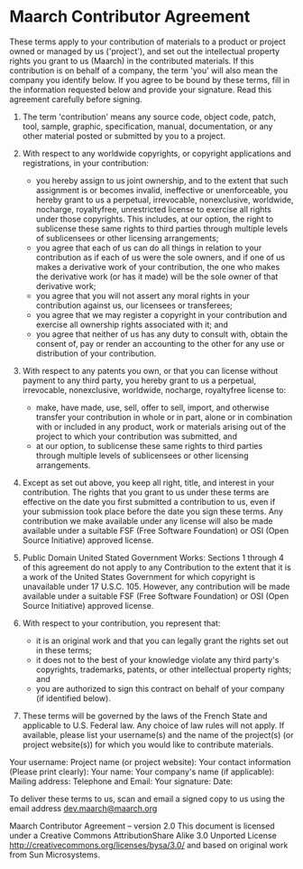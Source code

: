 # Maarch Contributor Agreement 

These terms apply to your contribution of materials to a product or project owned or managed by us ('project'), and set out the intellectual property rights you grant to us (Maarch) in the contributed materials. If this contribution is on behalf of a company, the term 'you' will also mean the company you identify below. If you agree to be bound by these terms, fill in the information requested below and provide your signature. Read this agreement carefully before signing. 

1. The term 'contribution' means any source code, object code, patch, tool, sample, graphic, specification, manual, documentation, or any other material posted or submitted by you to a project. 

2. With respect to any worldwide copyrights, or copyright applications and registrations, in your contribution: 
	* you hereby assign to us joint ownership, and to the extent that such assignment is or becomes invalid, ineffective or unenforceable, you hereby grant to us a perpetual, irrevocable, non­exclusive, worldwide, no­charge, royalty­free, unrestricted license to exercise all rights under those copyrights. This includes, at our option, the right to sublicense these same rights to third parties through multiple levels of sublicensees or other licensing arrangements;
	* you agree that each of us can do all things in relation to your contribution as if each of us were the sole owners, and if one of us makes a derivative work of your contribution, the one who makes the derivative work (or has it made) will be the sole owner of that derivative work; 
	* you agree that you will not assert any moral rights in your contribution against us, our licensees or transferees; 
	* you agree that we may register a copyright in your contribution and exercise all ownership rights associated with it; and
	* you agree that neither of us has any duty to consult with, obtain the consent of, pay or render an accounting to the other for any use or distribution of your contribution.

3. With respect to any patents you own, or that you can license without payment to any third party, you hereby grant to us a perpetual, irrevocable, non­exclusive, worldwide, no­charge, royalty­free license to:
	* make, have made, use, sell, offer to sell, import, and otherwise transfer your contribution in whole or in part, alone or  in combination with or included in any product, work or materials arising out of the project to which your contribution was submitted, and
	* at our option, to sublicense these same rights to third parties through multiple levels of sublicensees or other licensing arrangements. 

4. Except as set out above, you keep all right, title, and interest in your contribution. The rights that you grant to us under these terms are effective on the date you first submitted a contribution to us, even if your submission took place before the date you sign these terms. Any contribution we make available under any license will also be made available under a suitable FSF (Free Software Foundation) or OSI (Open Source Initiative) approved license. 

5. Public Domain United Stated Government Works: Sections 1 through 4 of this agreement do not apply to any Contribution to the extent that it is a work of the United States Government for which copyright is unavailable under 17 U.S.C. 105. However, any contribution will be made available under a suitable FSF (Free Software Foundation) or OSI (Open Source Initiative) approved license. 

6. With respect to your contribution, you represent that: 
	* it is an original work and that you can legally grant the rights set out in these terms;
	* it does not to the best of your knowledge violate any third party's copyrights, trademarks, patents, or other intellectual property rights; and
	* you are authorized to sign this contract on behalf of your company (if identified below). 

7. These terms will be governed by the laws of the French State and applicable to U.S. Federal law. Any choice of law rules will not apply. If available, please list your username(s) and the name of the project(s) (or project website(s)) for which you would like to contribute materials. 

 Your username: 
 Project name (or project website): 
 Your contact information (Please print clearly): 
 Your name: 
 Your company's name (if applicable): 
 Mailing address: 
 Telephone and Email: 
 Your signature: 
 Date: 
  
To deliver these terms to us, scan and email a signed copy to us using the email address dev.maarch@maarch.org 

Maarch Contributor Agreement – version 2.0 This document is licensed under a Creative Commons Attribution­Share Alike 3.0 Unported License http://creativecommons.org/licenses/by­sa/3.0/  and based on original work from Sun Microsystems. 
